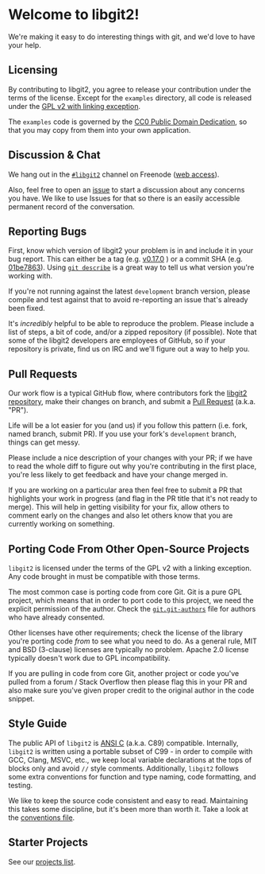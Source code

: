 # Welcome to libgit2!

We're making it easy to do interesting things with git, and we'd love to have
your help.

## Licensing

By contributing to libgit2, you agree to release your contribution under
the terms of the license.  Except for the `examples` directory, all code
is released under the [GPL v2 with linking exception](COPYING).

The `examples` code is governed by the
[CC0 Public Domain Dedication](examples/COPYING), so that you may copy
from them into your own application.

## Discussion & Chat

We hang out in the [`#libgit2`](irc://irc.freenode.net/libgit2) channel on
Freenode ([web access](http://webchat.freenode.net/?channels=#libgit2)).

Also, feel free to open an
[issue](https://github.com/libgit2/libgit2/issues/new) to start a discussion
about any concerns you have.  We like to use Issues for that so there is an
easily accessible permanent record of the conversation.

## Reporting Bugs

First, know which version of libgit2 your problem is in and include it in
your bug report.  This can either be a tag (e.g.
[v0.17.0](https://github.com/libgit2/libgit2/tree/v0.17.0) ) or a commit
SHA (e.g. [01be7863](https://github.com/libgit2/libgit2/commit/01be7863)).
Using [`git describe`](http://git-scm.com/docs/git-describe) is a great
way to tell us what version you're working with.

If you're not running against the latest `development` branch version,
please compile and test against that to avoid re-reporting an issue that's
already been fixed.

It's *incredibly* helpful to be able to reproduce the problem.  Please
include a list of steps, a bit of code, and/or a zipped repository (if
possible).  Note that some of the libgit2 developers are employees of
GitHub, so if your repository is private, find us on IRC and we'll figure
out a way to help you.

## Pull Requests

Our work flow is a typical GitHub flow, where contributors fork the
[libgit2 repository](https://github.com/libgit2/libgit2), make their changes
on branch, and submit a
[Pull Request](https://help.github.com/articles/using-pull-requests)
(a.k.a. "PR").

Life will be a lot easier for you (and us) if you follow this pattern
(i.e. fork, named branch, submit PR).  If you use your fork's `development`
branch, things can get messy.

Please include a nice description of your changes with your PR; if we have
to read the whole diff to figure out why you're contributing in the first
place, you're less likely to get feedback and have your change merged in.

If you are working on a particular area then feel free to submit a PR that
highlights your work in progress (and flag in the PR title that it's not
ready to merge). This will help in getting visibility for your fix, allow
others to comment early on the changes and also let others know that you
are currently working on something.

## Porting Code From Other Open-Source Projects

`libgit2` is licensed under the terms of the GPL v2 with a linking
exception.  Any code brought in must be compatible with those terms.

The most common case is porting code from core Git.  Git is a pure GPL
project, which means that in order to port code to this project, we need the
explicit permission of the author.  Check the
[`git.git-authors`](https://github.com/libgit2/libgit2/blob/development/git.git-authors)
file for authors who have already consented.

Other licenses have other requirements; check the license of the library
you're porting code *from* to see what you need to do.  As a general rule,
MIT and BSD (3-clause) licenses are typically no problem.  Apache 2.0
license typically doesn't work due to GPL incompatibility.

If you are pulling in code from core Git, another project or code you've pulled
from a forum / Stack Overflow then please flag this in your PR and also make
sure you've given proper credit to the original author in the code snippet.

## Style Guide

The public API of `libgit2` is [ANSI C](http://en.wikipedia.org/wiki/ANSI_C)
(a.k.a. C89) compatible.  Internally, `libgit2` is written using a portable
subset of C99 - in order to compile with GCC, Clang, MSVC, etc., we keep
local variable declarations at the tops of blocks only and avoid `//` style
comments.  Additionally, `libgit2` follows some extra conventions for
function and type naming, code formatting, and testing.

We like to keep the source code consistent and easy to read.
Maintaining this takes some discipline, but it's been more than worth it.
Take a look at the
[conventions file](https://github.com/libgit2/libgit2/blob/development/CONVENTIONS.md).

## Starter Projects

See our [projects list](https://github.com/libgit2/libgit2/blob/development/PROJECTS.md).
